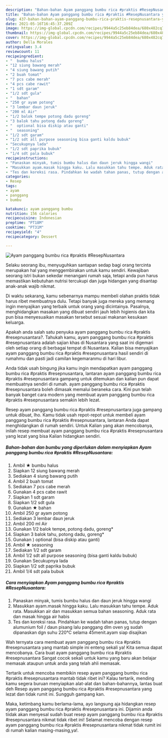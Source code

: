 ```yaml
---
description: "Bahan-bahan Ayam panggang bumbu rica #praktis #ResepNusantara yang nikmat dan Mudah Dibuat"
title: "Bahan-bahan Ayam panggang bumbu rica #praktis #ResepNusantara yang nikmat dan Mudah Dibuat"
slug: 437-bahan-bahan-ayam-panggang-bumbu-rica-praktis-resepnusantara-yang-nikmat-dan-mudah-dibuat
date: 2021-05-16T16:45:37.209Z
image: https://img-global.cpcdn.com/recipes/9944a5c25eb84dea/680x482cq70/ayam-panggang-bumbu-rica-praktis-resepnusantara-foto-resep-utama.jpg
thumbnail: https://img-global.cpcdn.com/recipes/9944a5c25eb84dea/680x482cq70/ayam-panggang-bumbu-rica-praktis-resepnusantara-foto-resep-utama.jpg
cover: https://img-global.cpcdn.com/recipes/9944a5c25eb84dea/680x482cq70/ayam-panggang-bumbu-rica-praktis-resepnusantara-foto-resep-utama.jpg
author: Della Morales
ratingvalue: 3.4
reviewcount: 11
recipeingredient:
- "  bumbu halus"
- "12 siung bawang merah"
- "4 siung bawang putih"
- "2 buah tomat"
- "7 pcs cabe merah"
- "4 pcs cabe rawit"
- "1 sdt garam"
- "1/2 sdt gula"
- "  bahan"
- "250 gr ayam potong"
- "3 lembar daun jeruk"
- "200 ml Air"
- "1/2 balok tempe potong dadu goreng"
- "3 balok tahu potong dadu goreng"
- "  optional bisa diskip atau ganti"
- "  seasoning"
- "1/2 sdt garam"
- "1/2 sdt all purpose seasoning bisa ganti kaldu bubuk"
- "Secukupnya lada"
- "1/2 sdt paprika bubuk"
- "1/4 sdt pala bubuk"
recipeinstructions:
- "Panaskan minyak, tumis bumbu halus dan daun jeruk hingga wangi"
- "Masukkan ayam.masak hingga kaku. Lalu masukkan tahu tempe. Aduk rata. Masukkan air dan masukkan semua bahan seasoning. Aduk rata dan masak hingga air habis"
- "Tes dan koreksi rasa. Pindahkan ke wadah tahan panas, tutup dengan alumunium foil / daun pisang lalu panggang dlm oven yg sudah dipanaskan dgn suhu 220℃ selama 45menit.ayam siap disajikan"
categories:
- Resep
tags:
- ayam
- panggang
- bumbu

katakunci: ayam panggang bumbu 
nutrition: 156 calories
recipecuisine: Indonesian
preptime: "PT18M"
cooktime: "PT31M"
recipeyield: "4"
recipecategory: Dessert

---
```



![Ayam panggang bumbu rica #praktis #ResepNusantara](https://img-global.cpcdn.com/recipes/9944a5c25eb84dea/680x482cq70/ayam-panggang-bumbu-rica-praktis-resepnusantara-foto-resep-utama.jpg)

Selaku seorang ibu, menyuguhkan santapan sedap bagi orang tercinta merupakan hal yang menggembirakan untuk kamu sendiri. Kewajiban seorang istri bukan sekedar menangani rumah saja, tetapi anda pun harus memastikan kebutuhan nutrisi tercukupi dan juga hidangan yang disantap anak-anak wajib nikmat.

Di waktu  sekarang, kamu sebenarnya mampu membeli olahan praktis tidak harus ribet membuatnya dulu. Tetapi banyak juga mereka yang memang ingin menyajikan yang terbaik untuk orang yang dicintainya. Pasalnya, menghidangkan masakan yang dibuat sendiri jauh lebih higienis dan kita pun bisa menyesuaikan masakan tersebut sesuai makanan kesukaan keluarga. 



Apakah anda salah satu penyuka ayam panggang bumbu rica #praktis #resepnusantara?. Tahukah kamu, ayam panggang bumbu rica #praktis #resepnusantara adalah sajian khas di Nusantara yang saat ini digemari oleh setiap orang di berbagai tempat di Nusantara. Kalian bisa menyajikan ayam panggang bumbu rica #praktis #resepnusantara hasil sendiri di rumahmu dan pasti jadi camilan kegemaranmu di hari libur.

Anda tidak usah bingung jika kamu ingin mendapatkan ayam panggang bumbu rica #praktis #resepnusantara, lantaran ayam panggang bumbu rica #praktis #resepnusantara gampang untuk ditemukan dan kalian pun dapat membuatnya sendiri di rumah. ayam panggang bumbu rica #praktis #resepnusantara boleh dimasak memalui beraneka cara. Kini pun telah banyak banget cara modern yang membuat ayam panggang bumbu rica #praktis #resepnusantara semakin lebih lezat.

Resep ayam panggang bumbu rica #praktis #resepnusantara juga gampang untuk dibuat, lho. Kamu tidak usah repot-repot untuk membeli ayam panggang bumbu rica #praktis #resepnusantara, lantaran Anda dapat menghidangkan di rumah sendiri. Untuk Kalian yang akan mencobanya, inilah resep membuat ayam panggang bumbu rica #praktis #resepnusantara yang lezat yang bisa Kalian hidangkan sendiri.

<!--inarticleads1-->

##### Bahan-bahan dan bumbu yang diperlukan dalam menyiapkan Ayam panggang bumbu rica #praktis #ResepNusantara:

1. Ambil  ★ bumbu halus
1. Siapkan 12 siung bawang merah
1. Sediakan 4 siung bawang putih
1. Ambil 2 buah tomat
1. Sediakan 7 pcs cabe merah
1. Gunakan 4 pcs cabe rawit
1. Siapkan 1 sdt garam
1. Siapkan 1/2 sdt gula
1. Gunakan  ★ bahan
1. Ambil 250 gr ayam potong
1. Sediakan 3 lembar daun jeruk
1. Ambil 200 ml Air
1. Gunakan 1/2 balok tempe, potong dadu, goreng*
1. Siapkan 3 balok tahu, potong dadu, goreng*
1. Gunakan  ) optional (bisa diskip atau ganti)
1. Ambil  ★ seasoning
1. Sediakan 1/2 sdt garam
1. Ambil 1/2 sdt all purpose seasoning (bisa ganti kaldu bubuk)
1. Gunakan Secukupnya lada
1. Siapkan 1/2 sdt paprika bubuk
1. Ambil 1/4 sdt pala bubuk




<!--inarticleads2-->

##### Cara menyiapkan Ayam panggang bumbu rica #praktis #ResepNusantara:

1. Panaskan minyak, tumis bumbu halus dan daun jeruk hingga wangi
1. Masukkan ayam.masak hingga kaku. Lalu masukkan tahu tempe. Aduk rata. Masukkan air dan masukkan semua bahan seasoning. Aduk rata dan masak hingga air habis
1. Tes dan koreksi rasa. Pindahkan ke wadah tahan panas, tutup dengan alumunium foil / daun pisang lalu panggang dlm oven yg sudah dipanaskan dgn suhu 220℃ selama 45menit.ayam siap disajikan




Wah ternyata cara membuat ayam panggang bumbu rica #praktis #resepnusantara yang mantab simple ini enteng sekali ya! Kita semua dapat mencobanya. Cara buat ayam panggang bumbu rica #praktis #resepnusantara Sangat cocok sekali untuk kamu yang baru akan belajar memasak ataupun untuk anda yang telah ahli memasak.

Tertarik untuk mencoba membikin resep ayam panggang bumbu rica #praktis #resepnusantara mantab tidak ribet ini? Kalau tertarik, mending kamu segera buruan menyiapkan alat-alat dan bahan-bahannya, lantas buat deh Resep ayam panggang bumbu rica #praktis #resepnusantara yang lezat dan tidak rumit ini. Sungguh gampang kan. 

Maka, ketimbang kamu berlama-lama, ayo langsung aja hidangkan resep ayam panggang bumbu rica #praktis #resepnusantara ini. Dijamin anda tiidak akan menyesal sudah buat resep ayam panggang bumbu rica #praktis #resepnusantara nikmat tidak ribet ini! Selamat mencoba dengan resep ayam panggang bumbu rica #praktis #resepnusantara nikmat tidak rumit ini di rumah kalian masing-masing,ya!.

